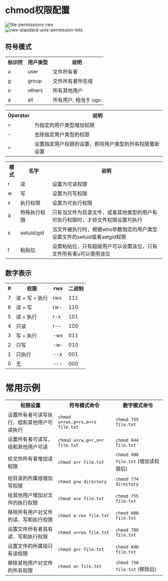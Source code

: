 # chmod权限配置

![file-permissions-rwx](https://github.com/user-attachments/assets/d37ff0df-afe3-4369-b2fa-7d7c5dc6fc77)  
![rwx-standard-unix-permission-bits](https://github.com/user-attachments/assets/e88795b4-c720-4938-b794-0deba810df4d)  

## 符号模式
<table>
  <tr>
    <th>标识符</th>
    <th>用户类型</th>
    <th>说明</th>
  </tr>
  <tr>
    <td>u</td>
    <td>user</td>
    <td>文件所有者</td>
  </tr>
  <tr>
    <td>g</td>
    <td>group</td>
    <td>文件所有者所在组</td>
  </tr>
  <tr>
    <td>o</td>
    <td>others</td>
    <td>所有其他用户</td>
  </tr>
  <tr>
    <td>a</td>
    <td>all</td>
    <td>所有用户, 相当于 ugo</td>
  </tr>
</table>


<table>
  <tr>
    <th>Operator</th>
    <th>说明</th>
  </tr>
  <tr>
    <td>+</td>
    <td>为指定的用户类型增加权限</td>
  </tr>
  <tr>
    <td>-</td>
    <td>去除指定用户类型的权限</td>
  </tr>
  <tr>
    <td>=</td>
    <td>设置指定用户权限的设置，即将用户类型的所有权限重新设置</td>
  </tr>
</table>


<table>
  <tr>
    <th>模式</th>
    <th>名字</th>
    <th>说明</th>
  </tr>
  <tr>
    <td>r</td>
    <td>读</td>
    <td>设置为可读权限</td>
  </tr>
  <tr>
    <td>w</td>
    <td>写</td>
    <td>设置为可写权限</td>
  </tr>
  <tr>
    <td>x</td>
    <td>执行权限</td>
    <td>设置为可执行权限</td>
  </tr>
  <tr>
    <td>X</td>
    <td>特殊执行权限</td>
    <td>只有当文件为目录文件，或者其他类型的用户有可执行权限时，才将文件权限设置可执行</td>
  </tr>
  <tr>
    <td>s</td>
    <td>setuid/gid</td>
    <td>当文件被执行时，根据who参数指定的用户类型设置文件的setuid或者setgid权限</td>
  </tr>
  <tr>
    <td>t</td>
    <td>粘贴位</td>
    <td>设置粘贴位，只有超级用户可以设置该位，只有文件所有者u可以使用该位</td>
  </tr>
</table>


## 数字表示
<table>
  <tr>
    <th>#</th>
    <th>权限</th>
    <th>rwx</th>
    <th>二进制</th>
  </tr>
  <tr>
    <td>7</td>
    <td>读 + 写 + 执行</td>
    <td>rwx</td>
    <td>111</td>
  </tr>
  <tr>
    <td>6</td>
    <td>读 + 写</td>
    <td>rw-</td>
    <td>110</td>
  </tr>
  <tr>
    <td>5</td>
    <td>读 + 执行</td>
    <td>r-x</td>
    <td>101</td>
  </tr>
  <tr>
    <td>4</td>
    <td>只读</td>
    <td>r--</td>
    <td>100</td>
  </tr>
  <tr>
    <td>3</td>
    <td>写 + 执行</td>
    <td>-wx</td>
    <td>011</td>
  </tr>
  <tr>
    <td>2</td>
    <td>只写</td>
    <td>-w-</td>
    <td>010</td>
  </tr>
  <tr>
    <td>1</td>
    <td>只执行</td>
    <td>--x</td>
    <td>001</td>
  </tr>
  <tr>
    <td>0</td>
    <td>无</td>
    <td>---</td>
    <td>000</td>
  </tr>
</table>


# 常用示例
<table>
  <tr>
    <th>权限设置</th>
    <th>符号模式命令</th>
    <th>数字模式命令</th>
  </tr>
  <tr>
    <td>设置所有者可读写执行，组和其他用户可读执行</td>
    <td><code>chmod u=rwx,g=rx,o=rx file.txt</code></td>
    <td><code>chmod 755 file.txt</code></td>
  </tr>
  <tr>
    <td>设置所有者可读写，组和其他用户可读</td>
    <td><code>chmod u=rw,g=r,o=r file.txt</code></td>
    <td><code>chmod 644 file.txt</code></td>
  </tr>
  <tr>
    <td>给文件所有者增加读权限</td>
    <td><code>chmod u+r file.txt</code></td>
    <td><code>chmod 400 file.txt</code> (增加读权限后)</td>
  </tr>
  <tr>
    <td>给目录的所属组增加写权限</td>
    <td><code>chmod g+w directory</code></td>
    <td><code>chmod 774 directory</code></td>
  </tr>
  <tr>
    <td>给其他用户增加对文件的执行权限</td>
    <td><code>chmod o+x file.txt</code></td>
    <td><code>chmod 755 file.txt</code></td>
  </tr>
  <tr>
    <td>移除所有用户对文件的读、写和执行权限</td>
    <td><code>chmod a-rwx file.txt</code></td>
    <td><code>chmod 000 file.txt</code></td>
  </tr>
  <tr>
    <td>设置文件所有者具有读、写和执行权限</td>
    <td><code>chmod u=rwx file.txt</code></td>
    <td><code>chmod 700 file.txt</code></td>
  </tr>
  <tr>
    <td>设置文件的所属组只有读权限</td>
    <td><code>chmod g=r file.txt</code></td>
    <td><code>chmod 640 file.txt</code></td>
  </tr>
  <tr>
    <td>移除其他用户对文件的所有权限</td>
    <td><code>chmod o= file.txt</code></td>
    <td><code>chmod 750 file.txt</code> (移除后)</td>
  </tr>
</table>
